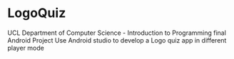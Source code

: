 # LogoQuiz
UCL Department of Computer Science - Introduction to Programming final Android Project
Use Android studio to develop a Logo quiz app in different player mode
